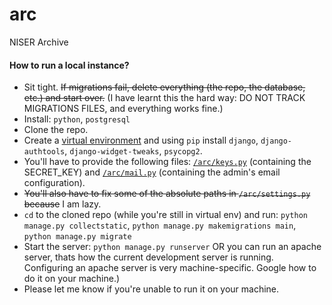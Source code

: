 # arc
NISER Archive

#### How to run a local instance?

 * Sit tight. ~~If migrations fail, delete everything (the repo, the database, etc.) and start over.~~ (I have learnt this the hard way: DO NOT TRACK MIGRATIONS FILES, and everything works fine.)
 * Install: `python`, `postgresql`
 * Clone the repo.
 * Create a [virtual environment](https://docs.python.org/3/tutorial/venv.html) and using `pip` install `django`, `django-authtools`, `django-widget-tweaks`, `psycopg2`.
 * You'll have to provide the following files: [`/arc/keys.py`](http://codepad.org/lEGbyqnp) (containing the SECRET\_KEY) and [`/arc/mail.py`](http://codepad.org/5a3I8cSr) (containing the admin's email configuration).
 * ~~You'll also have to fix some of the absolute paths in `/arc/settings.py` because~~ I am lazy.
 * `cd` to the cloned repo (while you're still in virtual env) and run: `python manage.py collectstatic`, `python manage.py makemigrations main`, `python manage.py migrate`
 * Start the server: `python manage.py runserver` OR you can run an apache server, thats how the current development server is running. Configuring an apache server is very machine-specific. Google how to do it on your machine.)
 * Please let me know if you're unable to run it on your machine.
